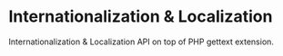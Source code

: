 # Internationalization & Localization
Internationalization &amp; Localization API on top of PHP gettext extension.
